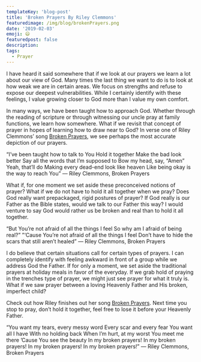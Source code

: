```yaml
---
templateKey: 'blog-post'
title: 'Broken Prayers By Riley Clemmons'
featuredimage: /img/blog/brokenPrayers.png
date: '2019-02-03'
emoji: 😃
featuredpost: false
description:
tags:
  - Prayer
---
```


I have heard it said somewhere that if we look at our prayers we learn a lot about our view of God. Many times the last thing we want to do is to look at how weak we are in certain areas. We focus on strengths and refuse to expose our deepest vulnerabilities. While I certainly identify with these feelings, I value growing closer to God more than I value my own comfort.

In many ways, we have been taught how to approach God. Whether through the reading of scripture or through witnessing our uncle pray at family functions, we learn how somewhere. What if we revisit that concept of prayer in hopes of learning how to draw near to God? In verse one of Riley Clemmons’ song [Broken Prayers](https://genius.com/Riley-clemmons-broken-prayers-lyrics), we see perhaps the most accurate depiction of our prayers.

“I’ve been taught how to talk to You
Hold it together
Make the bad look better
Say all the words that I’m supposed to
Bow my head, say, “Amen”
Yeah, that’ll do
Making every dead-end look like heaven
Like being okay is the way to reach You”
— Riley Clemmons, Broken Prayers

What if, for one moment we set aside these preconceived notions of prayer? What if we do not have to hold it all together when we pray? Does God really want prepackaged, rigid postures of prayer? If God really is our Father as the Bible states, would we talk to our Father this way? I would venture to say God would rather us be broken and real than to hold it all together.

“But You’re not afraid of all the things I feel
So why am I afraid of being real?”
”‘Cause You’re not afraid of all the things I feel
Don’t have to hide the scars that still aren’t healed”
— Riley Clemmons, Broken Prayers

I do believe that certain situations call for certain types of prayers. I can completely identify with feeling awkward in front of a group while we address God the Father. If for only a moment, we set aside the traditional prayers at holiday meals in favor of the everyday. If we grab hold of praying in the trenches type of prayer, we might just see prayer for what it truly is. What if we saw prayer between a loving Heavenly Father and His broken, imperfect child?

Check out how Riley finishes out her song [Broken Prayers](https://genius.com/Riley-clemmons-broken-prayers-lyrics). Next time you stop to pray, don’t hold it together, feel free to lose it before your Heavenly Father.

“You want my tears, every messy word
Every scar and every fear
You want all I have
With no holding back
When I’m hurt, at my worst
You meet me there
’Cause You see the beauty
In my broken prayers!
In my broken prayers!
In my broken prayers!
In my broken prayers!”
— Riley Clemmons, Broken Prayers
